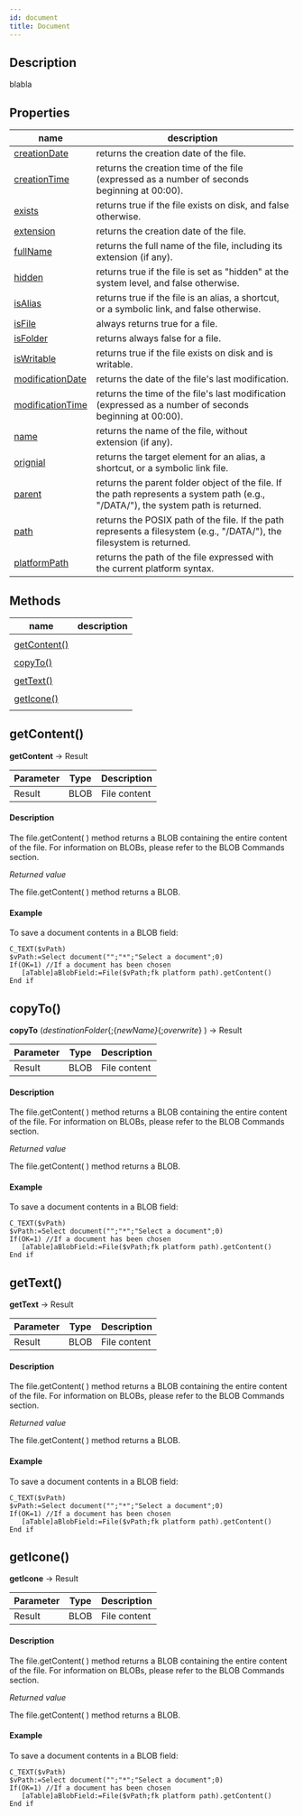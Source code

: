 ```yaml
---
id: document
title: Document
---
```


## Description
blabla

## Properties

<!-- REF document.properties -->
| name                                                                                                                                     | description                                                                                                                                                                          |
| ---------------------------------------------------------------------------------------------------------------------------------------- | ------------------------------------------------------------------------------------------------------------------------------------------------------------------------------------ |
|<!-- REF document.creationDate -->[creationDate]() <!-- END REF -->|<!-- REF document.creationDateDesc --> returns the creation date of the file. <!-- END REF -->|
|<!-- REF document.creationTime -->[creationTime]() <!-- END REF -->| <!-- REF document.creationTimeDesc --> returns the creation time of the file (expressed as a number of seconds beginning at 00:00). <!-- END REF -->|
|<!-- REF document.exists -->[exists]()<!-- END REF -->| <!-- REF document.existsDesc --> returns true if the file exists on disk, and false otherwise. <!-- END REF --> |
|<!-- REF document.extension -->[extension]()<!-- END REF -->| <!-- REF document.extensionDesc -->returns the creation date of the file. <!-- END REF -->|
|<!-- REF document.fullName -->[fullName]() <!-- END REF -->| <!-- REF document.fullNameDesc --> returns the full name of the file, including its extension (if any).<!-- END REF -->|
|<!-- REF document.hidden -->[hidden]() <!-- END REF -->|<!-- REF document.hiddenDesc -->  returns true if the file is set as "hidden" at the system level, and false otherwise. <!-- END REF -->|
|<!-- REF document.isAlias -->[isAlias]()<!-- END REF --> |  <!-- REF document.isAliasDesc -->returns true if the file is an alias, a shortcut, or a symbolic link, and false otherwise.<!-- END REF -->|
|<!-- REF document.isFile -->[isFile]() <!-- END REF -->|  <!-- REF document.isFileDesc -->always returns true for a file.<!-- END REF -->|
|<!-- REF document.isFolder -->[isFolder]() <!-- END REF -->| <!-- REF document.isFolderDesc -->returns always false for a file.<!-- END REF -->|
|<!-- REF document.isWritable -->[isWritable]() <!-- END REF -->|<!-- REF document.isWritableDesc -->returns true if the file exists on disk and is writable.<!-- END REF --> |
|<!-- REF document.modificationDate -->[modificationDate]()<!-- END REF -->| <!-- REF document.modificationDateDesc --> returns the date of the file's last modification.<!-- END REF -->|
|<!-- REF document.modificationTime -->[modificationTime]() <!-- END REF -->| <!-- REF document.modificationTimeDesc -->returns the time of the file's last modification (expressed as a number of seconds beginning at 00:00).<!-- END REF -->|
|<!-- REF document.name -->[name]() <!-- END REF -->|  <!-- REF document.nameDesc --> returns the name of the file, without extension (if any). <!-- END REF -->|
|<!-- REF document.original -->[orignial]() <!-- END REF -->| <!-- REF document.originalDesc --> returns the target element for an alias, a shortcut, or a symbolic link file. <!-- END REF -->|
|<!-- REF document.parent -->[parent]() <!-- END REF -->| <!-- REF document.parentDesc --> returns the parent folder object of the file. If the path represents a system path (e.g., "/DATA/"), the system path is returned.<!-- END REF -->|
|<!-- REF document.path -->[path]() <!-- END REF -->|<!-- REF document.pathDesc --> returns the POSIX path of the file. If the path represents a filesystem (e.g., "/DATA/"), the filesystem is returned.<!-- END REF -->|
|<!-- REF document.platformPath -->[platformPath](https://doc.4d.com/4Dv18/4D/18/fileplatformPath.303-4506073.en.html) <!-- END REF -->|  <!-- REF document.platformPathDesc -->returns the path of the file expressed with the current platform syntax. <!-- END REF -->|
<!-- END REF -->

## Methods

















| name                          | description                                  |
| ----------------------------- | -------------------------------------------- |
|<!-- REF document.methods -->|                                              |
| [getContent()](#getcontent)   |<!-- INCLUDE Document.getContent.Summary -->|
|                               |<!--INCLUDE Document.getContent.Syntax -->|
| [copyTo()](#copyto)           |<!-- INCLUDE Document.copyTo.Summary -->|
|                               |<!--INCLUDE Document.copyTo.Syntax -->|
| [getText()](#gettext)         |<!-- INCLUDE Document.getText.Summary -->|
|                               |<!--INCLUDE Document.getText.Syntax -->|
| [getIcone()](#geticone)       |<!-- INCLUDE Document.getIcone.Summary -->|
|                               |<!--INCLUDE Document.getIcone.Syntax -->|
<!-- END REF -->
 
<!-- REF document.methods.Desc -->
## getContent()
<!-- REF Document.getContent.Syntax -->
**getContent** &rarr; Result<!-- END REF -->

<!-- REF Document.getContent.Parameters -->
| Parameter | Type | Description  |
| --------- | ---- | ------------ |
| Result    | BLOB | File content |
<!-- END REF -->

<!-- REF Document.getContent.Desc -->
#### Description
The file.getContent( ) method returns <!-- REF Document.getContent.Summary -->a BLOB containing the entire content of the file. For information on BLOBs, please refer to the BLOB Commands section.<!-- END REF -->

*Returned value*

The file.getContent( ) method returns a BLOB.

#### Example
To save a document contents in a BLOB field:

 ```4d
 C_TEXT($vPath)
 $vPath:=Select document("";"*";"Select a document";0)
 If(OK=1) //If a document has been chosen
    [aTable]aBlobField:=File($vPath;fk platform path).getContent()
 End if
 ```
 <!-- END REF -->

## copyTo()

<!-- REF Document.copyTo.Syntax -->
**copyTo** (*destinationFolder*{;{*newName}*{;*overwrite*} ) &rarr; Result<!-- END REF -->

<!-- REF Document.copyTo.Parameters -->
| Parameter | Type | Description  |
| --------- | ---- | ------------ |
| Result    | BLOB | File content |
<!-- END REF -->

<!-- REF Document.copyTo.Desc -->
#### Description
The file.getContent( ) method returns <!-- REF Document.copyTo.Summary -->a BLOB containing the entire content of the file. For information on BLOBs, please refer to the BLOB Commands section.<!-- END REF -->

*Returned value*

The file.getContent( ) method returns a BLOB.

#### Example
To save a document contents in a BLOB field:

 ```4d
 C_TEXT($vPath)
 $vPath:=Select document("";"*";"Select a document";0)
 If(OK=1) //If a document has been chosen
    [aTable]aBlobField:=File($vPath;fk platform path).getContent()
 End if
 ```
 <!-- END REF -->

## getText()
<!-- REF Document.getText.Syntax -->
**getText** &rarr; Result<!-- END REF -->

<!-- REF Document.getText.Parameters -->
| Parameter | Type | Description  |
| --------- | ---- | ------------ |
| Result    | BLOB | File content |
<!-- END REF -->

<!-- REF Document.getText.Desc -->
#### Description
The file.getContent( ) method returns <!-- REF Document.getText.Summary -->a BLOB containing the entire content of the file. For information on BLOBs, please refer to the BLOB Commands section.<!-- END REF -->

*Returned value*

The file.getContent( ) method returns a BLOB.

#### Example
To save a document contents in a BLOB field:

 ```4d
 C_TEXT($vPath)
 $vPath:=Select document("";"*";"Select a document";0)
 If(OK=1) //If a document has been chosen
    [aTable]aBlobField:=File($vPath;fk platform path).getContent()
 End if
 ```
 <!-- END REF -->

## getIcone()
<!-- REF Document.getIcone.Syntax -->
**getIcone** &rarr; Result<!-- END REF -->

<!-- REF Document.getIcone.Parameters -->
| Parameter | Type | Description  |
| --------- | ---- | ------------ |
| Result    | BLOB | File content |
<!-- END REF -->

<!-- REF Document.getIcone.Desc -->
#### Description
The file.getContent( ) method returns <!-- REF Document.getIcone.Summary -->a BLOB containing the entire content of the file. For information on BLOBs, please refer to the BLOB Commands section.<!-- END REF -->

*Returned value*

The file.getContent( ) method returns a BLOB.

#### Example
To save a document contents in a BLOB field:

 ```4d
 C_TEXT($vPath)
 $vPath:=Select document("";"*";"Select a document";0)
 If(OK=1) //If a document has been chosen
    [aTable]aBlobField:=File($vPath;fk platform path).getContent()
 End if
 ```
 <!-- END REF -->
 <!-- END REF -->